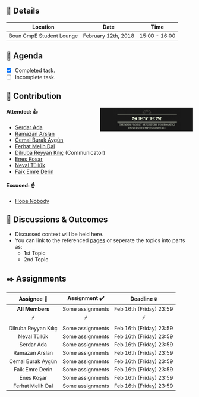 ## :book: Details

| Location | Date | Time |
| ---      | ---       | ---           |
| Boun CmpE Student Lounge | February 12th, 2018 | 15:00 - 16:00 |

## :calendar: Agenda

- [x] Completed task.
- [ ] Incomplete task.

## :busts_in_silhouette: Contribution

<img src="https://github.com/bounswe/bounswe2018group7/blob/master/Docs/g4150.png" alt="Meeting #1 Photo" border="0" width = "50%" align="right">

 #### Attended: :thumbsup:
  * [Serdar Ada](https://github.com/bounswe/bounswe2018group7/wiki/Serdar-Ada)
  * [Ramazan Arslan](https://github.com/bounswe/bounswe2018group7/wiki/Ramazan-Arslan)
  * [Cemal Burak Aygün](https://github.com/bounswe/bounswe2018group7/wiki/Cemal-Burak-Aygün)
  * [Ferhat Melih Dal](https://github.com/bounswe/bounswe2018group7/wiki/Ferhat-Melih-Dal)
  * [Dilruba Reyyan Kılıç](https://github.com/bounswe/bounswe2018group7/wiki/Dilruba-Reyyan-Kılıç) (Communicator)
  * [Enes Koşar](https://github.com/bounswe/bounswe2018group7/wiki/Enes-Koşar)
  * [Neval Tüllük](https://github.com/bounswe/bounswe2018group7/wiki/Neval-Tüllük)
  * [Faik Emre Derin](https://github.com/bounswe/bounswe2018group7/wiki/Faik-Emre-Derin)
 #### Excused: :point_up:
  * [Hope Nobody](https://github.com/bounswe/bounswe2018group7/wiki/)


## :speech_balloon: Discussions & Outcomes

* Discussed context will be held here. 
* You can link to the referenced [pages](https://github.com/bounswe/bounswe2018group7/wiki/) or seperate the topics into parts as:
  * 1st Topic
  * 2nd Topic

## :black_nib: Assignments

| Assignee  :busts_in_silhouette: | Assignment :heavy_check_mark: | Deadline   :skull: |
| :---:      | :---:       | :---:           |
| **All Members** | Some assignments | Feb 16th (Friday) 23:59 |
|   :zap:    |    :zap:  |    :zap:     |
| Dilruba Reyyan Kılıç | Some assignments | Feb 16th (Friday) 23:59 |
| Neval Tüllük | Some assignments | Feb 16th (Friday) 23:59 |
| Serdar Ada | Some assignments | Feb 16th (Friday) 23:59 |
| Ramazan Arslan | Some assignments | Feb 16th (Friday) 23:59 |
| Cemal Burak Aygün | Some assignments| Feb 16th (Friday) 23:59 |
| Faik Emre Derin | Some assignments | Feb 16th (Friday) 23:59 |
| Enes Koşar | Some assignments | Feb 16th (Friday) 23:59 |
| Ferhat Melih Dal | Some assignments | Feb 16th (Friday) 23:59 |
